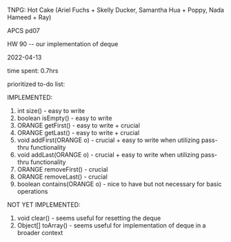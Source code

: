TNPG: Hot Cake (Ariel Fuchs + Skelly Ducker, Samantha Hua + Poppy, Nada Hameed + Ray)

APCS pd07

HW 90 -- our implementation of deque

2022-04-13

time spent: 0.7hrs

prioritized to-do list:

IMPLEMENTED:
1. int size() - easy to write
2. boolean isEmpty() - easy to write
3. ORANGE getFirst() - easy to write + crucial
4. ORANGE getLast() - easy to write + crucial
5. void addFirst(ORANGE o) - crucial + easy to write when utilizing pass-thru functionality
6. void addLast(ORANGE o) - crucial + easy to write when utilizing pass-thru functionality
7. ORANGE removeFirst() - crucial
8. ORANGE removeLast() - crucial
9. boolean contains(ORANGE o) - nice to have but not necessary for basic operations

NOT YET IMPLEMENTED:
1. void clear() - seems useful for resetting the deque
2. Object[]	toArray() - seems useful for implementation of deque in a broader context
